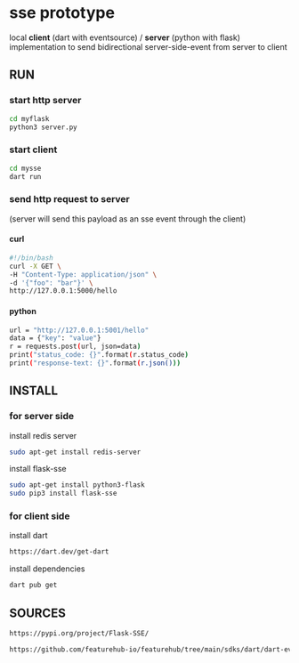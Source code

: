 # sse prototype
local **client** (dart with eventsource) / **server** (python with flask) implementation to send bidirectional server-side-event from server to client

## RUN

### start http server
```sh
cd myflask
python3 server.py
```

### start client
```sh
cd mysse
dart run
```

### send http request to server
(server will send this payload as an sse event through the client)

#### curl
```sh
#!/bin/bash
curl -X GET \
-H "Content-Type: application/json" \
-d '{"foo": "bar"}' \
http://127.0.0.1:5000/hello
```

#### python
```sh
url = "http://127.0.0.1:5001/hello"
data = {"key": "value"}
r = requests.post(url, json=data)  
print("status_code: {}".format(r.status_code)
print("response-text: {}".format(r.json()))
```

## INSTALL

### for server side
install redis server
```sh
sudo apt-get install redis-server
```

install flask-sse
```sh
sudo apt-get install python3-flask
sudo pip3 install flask-sse
```

### for client side
install dart
```sh
https://dart.dev/get-dart
```

install dependencies
```sh
dart pub get
```

## SOURCES

```sh
https://pypi.org/project/Flask-SSE/
```

```sh
https://github.com/featurehub-io/featurehub/tree/main/sdks/dart/dart-eventsource
```
